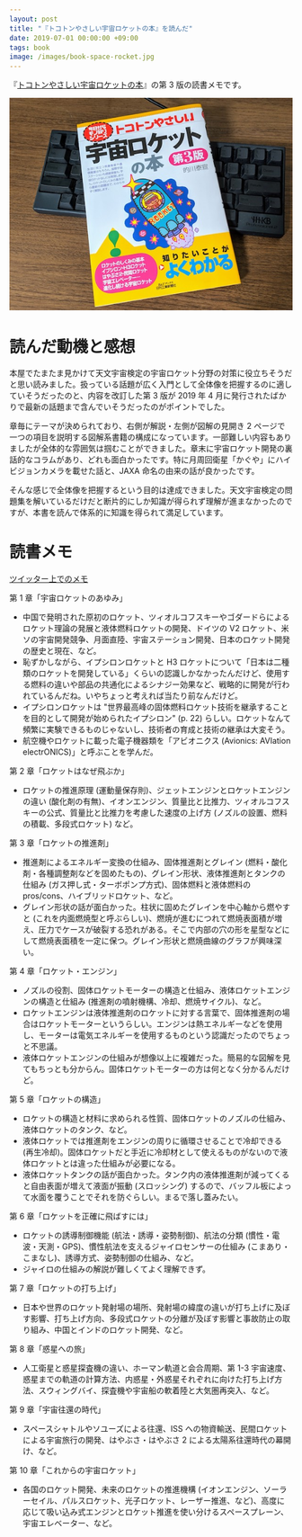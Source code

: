 ```yaml
---
layout: post
title: "『トコトンやさしい宇宙ロケットの本』を読んだ"
date: 2019-07-01 00:00:00 +09:00
tags: book
image: /images/book-space-rocket.jpg
---
```


『[トコトンやさしい宇宙ロケットの本](https://pub.nikkan.co.jp/books/detail/00003423)』の第 3 版の読書メモです。

![表紙](/images/book-space-rocket.jpg)

# 読んだ動機と感想

本屋でたまたま見かけて天文宇宙検定の宇宙ロケット分野の対策に役立ちそうだと思い読みました。扱っている話題が広く入門として全体像を把握するのに適していそうだったのと、内容を改訂した第 3 版が 2019 年 4 月に発行されたばかりで最新の話題まで含んでいそうだったのがポイントでした。

章毎にテーマが決められており、右側が解説・左側が図解の見開き 2 ページで一つの項目を説明する図解系書籍の構成になっています。一部難しい内容もありましたが全体的な雰囲気は掴むことができました。章末に宇宙ロケット開発の裏話的なコラムがあり、どれも面白かったです。特に月周回衛星「かぐや」にハイビジョンカメラを載せた話と、JAXA 命名の由来の話が良かったです。

そんな感じで全体像を把握するという目的は達成できました。天文宇宙検定の問題集を解いているだけだと断片的にしか知識が得られず理解が進まなかったのですが、本書を読んで体系的に知識を得られて満足しています。

# 読書メモ

[ツイッター上でのメモ](https://twitter.com/nhiroki_/status/1141153545879560192)

第 1 章「宇宙ロケットのあゆみ」

- 中国で発明された原初のロケット、ツィオルコフスキーやゴダードらによるロケット理論の発展と液体燃料ロケットの開発、ドイツの V2 ロケット、米ソの宇宙開発競争、月面直陸、宇宙ステーション開発、日本のロケット開発の歴史と現在、など。
- 恥ずかしながら、イプシロンロケットと H3 ロケットについて「日本は二種類のロケットを開発している」くらいの認識しかなかったんだけど、使用する燃料の違いや部品の共通化によるシナジー効果など、戦略的に開発が行われているんだね。いやちょっと考えれば当たり前なんだけど。
- イプシロンロケットは "世界最高峰の固体燃料ロケット技術を継承することを目的として開発が始められたイプシロン" (p. 22) らしい。ロケットなんて頻繁に実験できるものじゃないし、技術者の育成と技術の継承は大変そう。
- 航空機やロケットに載った電子機器類を「アビオニクス (Avionics: AVIation electrONICS)」と呼ぶことを学んだ。

第 2 章「ロケットはなぜ飛ぶか」

- ロケットの推進原理 (運動量保存則)、ジェットエンジンとロケットエンジンの違い (酸化剤の有無)、イオンエンジン、質量比と比推力、ツィオルコフスキーの公式、質量比と比推力を考慮した速度の上げ方 (ノズルの設置、燃料の積載、多段式ロケット) など。

第 3 章「ロケットの推進剤」

- 推進剤によるエネルギー変換の仕組み、固体推進剤とグレイン (燃料・酸化剤・各種調整剤などを固めたもの)、グレイン形状、液体推進剤とタンクの仕組み (ガス押し式・ターボポンプ方式)、固体燃料と液体燃料の pros/cons、ハイブリッドロケット、など。
- グレイン形状の話が面白かった。柱状に固めたグレインを中心軸から燃やすと (これを内面燃焼型と呼ぶらしい)、燃焼が進むにつれて燃焼表面積が増え、圧力でケースが破裂する恐れがある。そこで内部の穴の形を星型などにして燃焼表面積を一定に保つ。グレイン形状と燃焼曲線のグラフが興味深い。

第 4 章「ロケット・エンジン」

- ノズルの役割、固体ロケットモーターの構造と仕組み、液体ロケットエンジンの構造と仕組み (推進剤の噴射機構、冷却、燃焼サイクル)、など。
- ロケットエンジンは液体推進剤のロケットに対する言葉で、固体推進剤の場合はロケットモーターというらしい。エンジンは熱エネルギーなどを使用し、モーターは電気エネルギーを使用するものという認識だったのでちょっと不思議。
- 液体ロケットエンジンの仕組みが想像以上に複雑だった。簡易的な図解を見てもちっとも分からん。固体ロケットモーターの方は何となく分かるんだけど。

第 5 章「ロケットの構造」

- ロケットの構造と材料に求められる性質、固体ロケットのノズルの仕組み、液体ロケットのタンク、など。
- 液体ロケットでは推進剤をエンジンの周りに循環させることで冷却できる (再生冷却)。固体ロケットだと手近に冷却材として使えるものがないので液体ロケットとは違った仕組みが必要になる。
- 液体ロケットタンクの話が面白かった。タンク内の液体推進剤が減ってくると自由表面が増えて液面が振動 (スロッシング) するので、バッフル板によって水面を覆うことでそれを防ぐらしい。まるで落し蓋みたい。

第 6 章「ロケットを正確に飛ばすには」

- ロケットの誘導制御機能 (航法・誘導・姿勢制御)、航法の分類 (慣性・電波・天測・GPS)、慣性航法を支えるジャイロセンサーの仕組み (こまあり・こまなし)、誘導方式、姿勢制御の仕組み、など。
- ジャイロの仕組みの解説が難しくてよく理解できず。

第 7 章「ロケットの打ち上げ」

- 日本や世界のロケット発射場の場所、発射場の緯度の違いが打ち上げに及ぼす影響、打ち上げ方向、多段式ロケットの分離が及ぼす影響と事故防止の取り組み、中国とインドのロケット開発、など。

第 8 章「惑星への旅」

- 人工衛星と惑星探査機の違い、ホーマン軌道と会合周期、第 1-3 宇宙速度、惑星までの軌道の計算方法、内惑星・外惑星それぞれに向けた打ち上げ方法、スウィングバイ、探査機や宇宙船の軟着陸と大気圏再突入、など。

第 9 章「宇宙往還の時代」

- スペースシャトルやソユーズによる往還、ISS への物資輸送、民間ロケットによる宇宙旅行の開発、はやぶさ・はやぶさ 2 による太陽系往還時代の幕開け、など。

第 10 章「これからの宇宙ロケット」

- 各国のロケット開発、未来のロケットの推進機構 (イオンエンジン、ソーラーセイル、パルスロケット、光子ロケット、レーザー推進、など)、高度に応じて吸い込み式エンジンとロケット推進を使い分けるスペースプレーン、宇宙エレベーター、など。